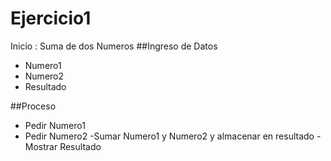 # Ejercicio1
Inicio : Suma de dos Numeros
##Ingreso de Datos
- Numero1
- Numero2
- Resultado

##Proceso
- Pedir Numero1
- Pedir Numero2
-Sumar Numero1 y Numero2 y almacenar en resultado
-Mostrar Resultado

